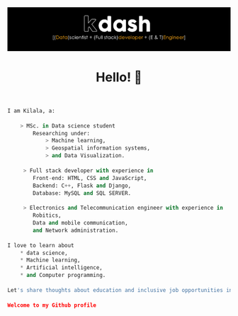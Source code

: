<div align="center">
    <img src ="https://github.com/kdaxh/My-Portfolio/blob/b19398c76697ea24073451cc80559836ee2cb238/kd-v1.png" />
    
    
</div>

<h1 align='center'> Hello! 👋</h1> 

<br>

```python
I am Kilala, a:

    > MSc. in Data science student 
        Researching under: 
            > Machine learning, 
            > Geospatial information systems, 
            > and Data Visualization.
          
     > Full stack developer with experience in
        Front-end: HTML, CSS and JavaScript,
        Backend: C++, Flask and Django,
        Database: MySQL and SQL SERVER.
        
     > Electronics and Telecommunication engineer with experience in 
        Robitics,
        Data and mobile communication, 
        and Network administration.

I love to learn about 
    * data science, 
    * Machine learning, 
    * Artificial intelligence,
    * and Computer programming. 

Let's share thoughts about education and inclusive job opportunities in tech!

Welcome to my Github profile
